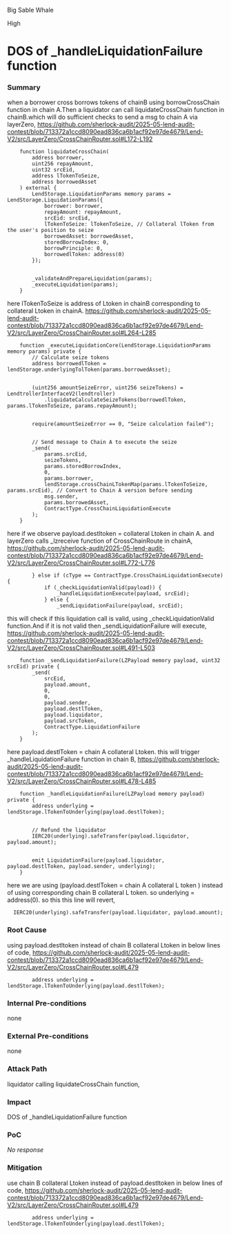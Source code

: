 Big Sable Whale

High

# DOS of _handleLiquidationFailure function









### Summary

when a borrower cross borrows tokens of chainB using borrowCrossChain function in chain A.Then a liquidator can call liquidateCrossChain function in chainB.which will do sufficient checks to send a msg to chain A via layerZero,
https://github.com/sherlock-audit/2025-05-lend-audit-contest/blob/713372a1ccd8090ead836ca6b1acf92e97de4679/Lend-V2/src/LayerZero/CrossChainRouter.sol#L172-L192
```solidity
    function liquidateCrossChain(
        address borrower,
        uint256 repayAmount,
        uint32 srcEid,
        address lTokenToSeize,
        address borrowedAsset
    ) external {
        LendStorage.LiquidationParams memory params = LendStorage.LiquidationParams({
            borrower: borrower,
            repayAmount: repayAmount,
            srcEid: srcEid,
            lTokenToSeize: lTokenToSeize, // Collateral lToken from the user's position to seize
            borrowedAsset: borrowedAsset,
            storedBorrowIndex: 0,
            borrowPrinciple: 0,
            borrowedlToken: address(0)
        });


        _validateAndPrepareLiquidation(params);
        _executeLiquidation(params);
    }
```
here lTokenToSeize is address of Ltoken in chainB corresponding to collateral Ltoken in chainA.
https://github.com/sherlock-audit/2025-05-lend-audit-contest/blob/713372a1ccd8090ead836ca6b1acf92e97de4679/Lend-V2/src/LayerZero/CrossChainRouter.sol#L264-L285
```solidity
    function _executeLiquidationCore(LendStorage.LiquidationParams memory params) private {
        // Calculate seize tokens
        address borrowedlToken = lendStorage.underlyingTolToken(params.borrowedAsset);


        (uint256 amountSeizeError, uint256 seizeTokens) = LendtrollerInterfaceV2(lendtroller)
            .liquidateCalculateSeizeTokens(borrowedlToken, params.lTokenToSeize, params.repayAmount);


        require(amountSeizeError == 0, "Seize calculation failed");


        // Send message to Chain A to execute the seize
        _send(
            params.srcEid,
            seizeTokens,
            params.storedBorrowIndex,
            0,
            params.borrower,
            lendStorage.crossChainLTokenMap(params.lTokenToSeize, params.srcEid), // Convert to Chain A version before sending
            msg.sender,
            params.borrowedAsset,
            ContractType.CrossChainLiquidationExecute
        );
    }
```
here if we observe payload.destltoken = collateral Ltoken in chain A.
and layerZero calls _lzreceive function of CrossChainRoute in  chainA, 
https://github.com/sherlock-audit/2025-05-lend-audit-contest/blob/713372a1ccd8090ead836ca6b1acf92e97de4679/Lend-V2/src/LayerZero/CrossChainRouter.sol#L772-L776
```solidity
        } else if (cType == ContractType.CrossChainLiquidationExecute) {
            if (_checkLiquidationValid(payload)) {
                _handleLiquidationExecute(payload, srcEid);
            } else {
                _sendLiquidationFailure(payload, srcEid);
```
this will check if this liquidation call is valid, using _checkLiquidationValid function.And if it is not valid then  _sendLiquidationFailure  will execute, 
https://github.com/sherlock-audit/2025-05-lend-audit-contest/blob/713372a1ccd8090ead836ca6b1acf92e97de4679/Lend-V2/src/LayerZero/CrossChainRouter.sol#L491-L503
```solidity
    function _sendLiquidationFailure(LZPayload memory payload, uint32 srcEid) private {
        _send(
            srcEid,
            payload.amount,
            0,
            0,
            payload.sender,
            payload.destlToken,
            payload.liquidator,
            payload.srcToken,
            ContractType.LiquidationFailure
        );
    }
```
here payload.destlToken = chain A collateral Ltoken.
this will trigger _handleLiquidationFailure function in chain B,
https://github.com/sherlock-audit/2025-05-lend-audit-contest/blob/713372a1ccd8090ead836ca6b1acf92e97de4679/Lend-V2/src/LayerZero/CrossChainRouter.sol#L478-L485
```solidity
    function _handleLiquidationFailure(LZPayload memory payload) private {
        address underlying = lendStorage.lTokenToUnderlying(payload.destlToken);


        // Refund the liquidator
        IERC20(underlying).safeTransfer(payload.liquidator, payload.amount);


        emit LiquidationFailure(payload.liquidator, payload.destlToken, payload.sender, underlying);
    }
```
here we are using (payload.destlToken = chain A collateral L token ) instead of using corresponding chain B collateral L token.
so underlying = address(0).
so this this line will revert,
```solidity
  IERC20(underlying).safeTransfer(payload.liquidator, payload.amount);
```



### Root Cause

using payload.destltoken instead of chain B collateral Ltoken in below lines of code,
https://github.com/sherlock-audit/2025-05-lend-audit-contest/blob/713372a1ccd8090ead836ca6b1acf92e97de4679/Lend-V2/src/LayerZero/CrossChainRouter.sol#L479
```solidity
        address underlying = lendStorage.lTokenToUnderlying(payload.destlToken);
```

### Internal Pre-conditions

none 

### External Pre-conditions

none 

### Attack Path

liquidator calling liquidateCrossChain function,


### Impact

 DOS of  _handleLiquidationFailure function

### PoC

_No response_

### Mitigation

use  chain B collateral Ltoken instead of  payload.destltoken in below lines of code,
https://github.com/sherlock-audit/2025-05-lend-audit-contest/blob/713372a1ccd8090ead836ca6b1acf92e97de4679/Lend-V2/src/LayerZero/CrossChainRouter.sol#L479
```solidity
        address underlying = lendStorage.lTokenToUnderlying(payload.destlToken);
```